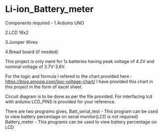 # Li-ion_Battery_meter

Components required - 
1.Arduino UNO

2.LCD 16x2

3.Jumper Wires

4.Bread board (if needed)


This project is only ment for 1s batteries having peak voltage of 4.2V and nominal voltage of 3.7V-3.6V.

For the logic and formula I refered to the chart provided here : https://blog.ampow.com/lipo-voltage-chart/
I have provided this chart in this project in the form of excel sheet.

Circuit diagram is to be done as per the file provided.
For interfacing lcd with arduino LCD_PINS is provided for your reference.

There are two programs gives,
Batt_serial_test - This program can be used to view battery percentage on serial monitor(LCD is not required)
Battery_meter - This programs can be used to view battery percentage on LCD 
